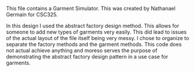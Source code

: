 This file contains a Garment Simulator. This was created by Nathanael Germain for CSC325.

In this design I used the abstract factory design method. This allows for someone to add new types of garments very easily.
This did lead to issues of the actual layout of the file itself being very messy. I chose to organize to separate the factory methods and the garment methods.
This code does not actual achieve anything and moreso serves the purpose of demonstrating the abstract factory design pattern in a use case for garments.
